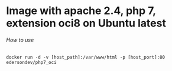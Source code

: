 # Image with apache 2.4, php 7, extension oci8 on Ubuntu latest

###### How to use
```
docker run -d -v [host_path]:/var/www/html -p [host_port]:80 edersondev/php7_oci
```